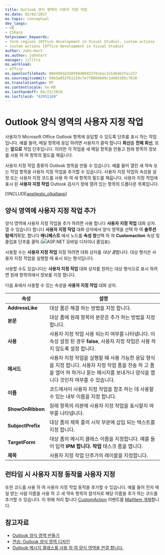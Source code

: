 ```yaml
---
title: Outlook 양식 영역의 사용자 지정 작업
ms.date: 02/02/2017
ms.topic: conceptual
dev_langs:
- VB
- CSharp
helpviewer_keywords:
- form regions [Office development in Visual Studio], custom actions
- custom actions [Office development in Visual Studio]
author: John-Hart
ms.author: johnhart
manager: jillfra
ms.workload:
- office
ms.openlocfilehash: 0044991b330594d80422f0c6ac1d1d64b1fec237
ms.sourcegitcommit: 94b3a052fb1229c7e7f8804b09c1d403385c7630
ms.translationtype: MT
ms.contentlocale: ko-KR
ms.lasthandoff: 04/23/2019
ms.locfileid: "62951169"
---
```

# <a name="custom-actions-in-outlook-form-regions"></a>Outlook 양식 영역의 사용자 지정 작업
  사용자가 Microsoft Office Outlook 항목에 응답할 수 있도록 단추를 표시 하는 작업입니다. 예를 들어, 메일 항목에 응답 하려면 사용자가 클릭 합니다 **회신**를 **전체 회신**, 또는 **앞으로** 작업 단추입니다. 이러한 각 작업을 새 메일 항목을 만들고 원래 항목의 정보를 사용 하 여 항목의 필드를 채웁니다.

 사용자 지정 작업 종류의 Outlook 항목을 만들 수 있습니다. 예를 들어 열린 새 약속 또는 작업 항목을 사용자 지정 작업을 추가할 수 있습니다. 사용자 지정 작업의 속성을 설정 또는 사용자 지정 코드를 사용 하 여 새 항목의 필드를 채웁니다. 사용자 지정 작업에 표시 된 **사용자 지정 작업** Outlook 검사기 창에 열려 있는 항목의 드롭다운 목록입니다.

 [!INCLUDE[appliesto_olkallapp](../vsto/includes/appliesto-olkallapp-md.md)]

## <a name="add-custom-actions-to-a-form-region"></a>양식 영역에 사용자 지정 작업 추가
 양식 영역에 사용자 지정 작업을 추가 하려면 사용 합니다 **사용자 지정 작업** 대화 상자. 열 수 있습니다 합니다 **사용자 지정 작업** 대화 상자에서 양식 영역을 선택 하 여 **솔루션 탐색기**확장, 합니다 **매니페스트** 에서 노드를 **속성 창**선택 하 여 **Customaction** 속성 및 줄임표 단추를 클릭 (![ASP.NET 모바일 디자이너 줄임표](../sharepoint/media/mwellipsis.gif "ASP.NET 모바일 디자이너 줄임표")).

 사용할 수는 **사용자 지정 작업** 지정 하려면 대화 상자를 *대상 폼*합니다. 대상 형식은 사용자 지정 작업을 실행할 때 표시 되는 형식입니다.

 사용할 수도 있습니다는 **사용자 지정 작업** 대화 상자를 원하는 대상 형식으로 표시 하려면 원래 항목의에서 정보를 지정 합니다.

 다음 표에서 사용할 수 있는 속성을 **사용자 지정 작업** 대화 상자.

|속성|설명|
|--------------|-----------------|
|**AddressLike**|대상 폼은 해결 하는 방법을 지정 합니다.|
|**본문**|대상 폼에 원래 항목의 본문은 추가 하는 방법을 지정 합니다.|
|**사용**|사용자 지정 작업 사용 되는지 여부를 나타냅니다. 이 속성 설정 된 경우 **false**, 사용자 지정 작업은 사용 하지 않도록 설정 합니다.|
|**메서드**|사용자 지정 작업을 실행할 때 사용 가능한 응답 형식을 지정 합니다. 사용자 지정 작업 폼을 전송 하 고 폼을 열어 하 하거나 묻는 메시지를 보내거나 양식을 엽니다 것인지 여부를 수 있습니다.|
|**이름**|코드에서이 사용자 지정 작업을 참조 하는 데 사용할 수 있는 내부 이름을 지정 합니다.|
|**ShowOnRibbon**|원래 항목의 리본에 사용자 지정 작업을 표시할지 여부를 나타냅니다.|
|**SubjectPrefix**|대상 폼의 제목 줄의 시작 부분에 삽입 되는 텍스트를 지정 합니다.|
|**TargetForm**|대상 폼의 메시지 클래스 이름을 지정합니다. 예를 들어 입력 **IPM 합니다. 작업** 태스크 폼을 엽니다.|
|**제목**|사용자 지정 작업 단추가의 레이블을 지정합니다.|

## <a name="customize-a-custom-action-at-runtime"></a>런타임 시 사용자 지정 동작을 사용자 지정
 또한 코드를 사용 하 여 사용자 지정 작업 동작을 추가할 수 있습니다. 예를 들어 전자 메일 받는 사람 이름을 사용 하 고 새 약속 항목의 참석자로 해당 이름을 추가 하는 코드를 추가할 수 있습니다. 이 위해 처리 합니다 [CustomAction](/office/vba/api/Outlook.MailItem.CustomAction) 이벤트를 [MailItem 개체](/office/vba/api/Outlook.MailItem)합니다.

## <a name="see-also"></a>참고자료
- [Outlook 양식 영역 만들기](../vsto/creating-outlook-form-regions.md)
- [연습: Outlook 양식 영역 디자인](../vsto/walkthrough-designing-an-outlook-form-region.md)
- [Outlook 메시지 클래스를 사용 하 여 양식 영역을 연결 합니다.](../vsto/associating-a-form-region-with-an-outlook-message-class.md)
